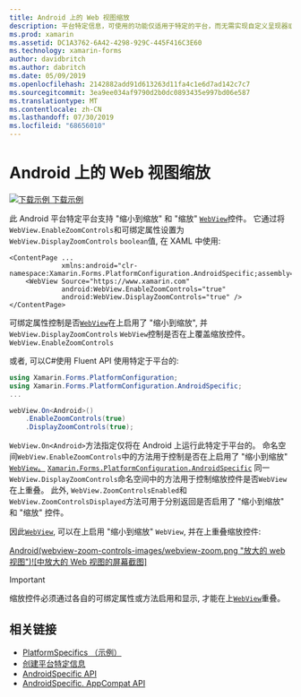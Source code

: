 ```yaml
---
title: Android 上的 Web 视图缩放
description: 平台特定信息，可使用的功能仅适用于特定的平台，而无需实现自定义呈现器或效果。 本文介绍如何使用 Android 平台特定的, 该平台可对 Web 视图进行缩放。
ms.prod: xamarin
ms.assetid: DC1A3762-6A42-4298-929C-445F416C3E60
ms.technology: xamarin-forms
author: davidbritch
ms.author: dabritch
ms.date: 05/09/2019
ms.openlocfilehash: 2142882add91d613263d11fa4c1e6d7ad142c7c7
ms.sourcegitcommit: 3ea9ee034af9790d2b0dc0893435e997bd06e587
ms.translationtype: MT
ms.contentlocale: zh-CN
ms.lasthandoff: 07/30/2019
ms.locfileid: "68656010"
---
```

# <a name="webview-zoom-on-android"></a>Android 上的 Web 视图缩放

[![下载示例](~/media/shared/download.png) 下载示例](https://docs.microsoft.com/samples/xamarin/xamarin-forms-samples/userinterface-platformspecifics)

此 Android 平台特定平台支持 "缩小到缩放" 和 "缩放" [`WebView`](xref:Xamarin.Forms.WebView)控件。 它通过将`WebView.EnableZoomControls`和可绑定属性设置为`WebView.DisplayZoomControls` `boolean`值, 在 XAML 中使用:

```xaml
<ContentPage ...
             xmlns:android="clr-namespace:Xamarin.Forms.PlatformConfiguration.AndroidSpecific;assembly=Xamarin.Forms.Core">
    <WebView Source="https://www.xamarin.com"
             android:WebView.EnableZoomControls="true"
             android:WebView.DisplayZoomControls="true" />
</ContentPage>
```

可绑定属性控制是否[`WebView`](xref:Xamarin.Forms.WebView)在上启用了 "缩小到缩放", 并`WebView.DisplayZoomControls` `WebView`控制是否在上覆盖缩放控件。 `WebView.EnableZoomControls`

或者, 可以C#使用 Fluent API 使用特定于平台的:

```csharp
using Xamarin.Forms.PlatformConfiguration;
using Xamarin.Forms.PlatformConfiguration.AndroidSpecific;
...

webView.On<Android>()
    .EnableZoomControls(true)
    .DisplayZoomControls(true);
```

`WebView.On<Android>`方法指定仅将在 Android 上运行此特定于平台的。 命名空间`WebView.EnableZoomControls`中的方法用于控制是否在上启用了 "缩小到缩放" [`WebView`。](xref:Xamarin.Forms.WebView) [`Xamarin.Forms.PlatformConfiguration.AndroidSpecific`](xref:Xamarin.Forms.PlatformConfiguration.AndroidSpecific) 同一`WebView.DisplayZoomControls`命名空间中的方法用于控制缩放控件是否`WebView`在上重叠。 此外, `WebView.ZoomControlsEnabled`和`WebView.ZoomControlsDisplayed`方法可用于分别返回是否启用了 "缩小到缩放" 和 "缩放" 控件。

因此[`WebView`](xref:Xamarin.Forms.WebView), 可以在上启用 "缩小到缩放" `WebView`, 并在上重叠缩放控件:

[Android(webview-zoom-controls-images/webview-zoom.png "放大的 web 视图")![中放大的 Web 视图的屏幕截图]](webview-zoom-controls-images/webview-zoom-large.png#lightbox "缩放的 Web 视图")

> [!IMPORTANT]
> 缩放控件必须通过各自的可绑定属性或方法启用和显示, 才能在上[`WebView`](xref:Xamarin.Forms.WebView)重叠。

## <a name="related-links"></a>相关链接

- [PlatformSpecifics （示例）](https://docs.microsoft.com/samples/xamarin/xamarin-forms-samples/userinterface-platformspecifics)
- [创建平台特定信息](~/xamarin-forms/platform/platform-specifics/index.md#creating-platform-specifics)
- [AndroidSpecific API](xref:Xamarin.Forms.PlatformConfiguration.AndroidSpecific)
- [AndroidSpecific. AppCompat API](xref:Xamarin.Forms.PlatformConfiguration.AndroidSpecific.AppCompat)
